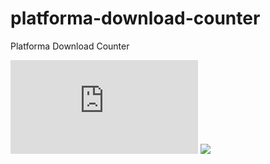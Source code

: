# platforma-download-counter
Platforma Download Counter

![](https://waleongames.github.io/platforma-download-counter/badge.html)
[![](https://jitpack.io/v/WaleonGames/htgloggers.svg)](https://jitpack.io/#WaleonGames/htgloggers)
